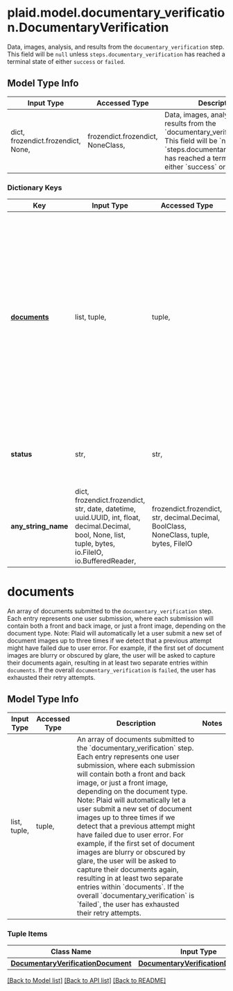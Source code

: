 # plaid.model.documentary_verification.DocumentaryVerification

Data, images, analysis, and results from the `documentary_verification` step. This field will be `null` unless `steps.documentary_verification` has reached a terminal state of either `success` or `failed`.

## Model Type Info
Input Type | Accessed Type | Description | Notes
------------ | ------------- | ------------- | -------------
dict, frozendict.frozendict, None,  | frozendict.frozendict, NoneClass,  | Data, images, analysis, and results from the &#x60;documentary_verification&#x60; step. This field will be &#x60;null&#x60; unless &#x60;steps.documentary_verification&#x60; has reached a terminal state of either &#x60;success&#x60; or &#x60;failed&#x60;. | 

### Dictionary Keys
Key | Input Type | Accessed Type | Description | Notes
------------ | ------------- | ------------- | ------------- | -------------
**[documents](#documents)** | list, tuple,  | tuple,  | An array of documents submitted to the &#x60;documentary_verification&#x60; step. Each entry represents one user submission, where each submission will contain both a front and back image, or just a front image, depending on the document type.  Note: Plaid will automatically let a user submit a new set of document images up to three times if we detect that a previous attempt might have failed due to user error. For example, if the first set of document images are blurry or obscured by glare, the user will be asked to capture their documents again, resulting in at least two separate entries within &#x60;documents&#x60;. If the overall &#x60;documentary_verification&#x60; is &#x60;failed&#x60;, the user has exhausted their retry attempts. | 
**status** | str,  | str,  | The outcome status for the associated Identity Verification attempt&#x27;s &#x60;documentary_verification&#x60; step. This field will always have the same value as &#x60;steps.documentary_verification&#x60;. | 
**any_string_name** | dict, frozendict.frozendict, str, date, datetime, uuid.UUID, int, float, decimal.Decimal, bool, None, list, tuple, bytes, io.FileIO, io.BufferedReader,  | frozendict.frozendict, str, decimal.Decimal, BoolClass, NoneClass, tuple, bytes, FileIO | any string name can be used but the value must be the correct type | [optional]

# documents

An array of documents submitted to the `documentary_verification` step. Each entry represents one user submission, where each submission will contain both a front and back image, or just a front image, depending on the document type.  Note: Plaid will automatically let a user submit a new set of document images up to three times if we detect that a previous attempt might have failed due to user error. For example, if the first set of document images are blurry or obscured by glare, the user will be asked to capture their documents again, resulting in at least two separate entries within `documents`. If the overall `documentary_verification` is `failed`, the user has exhausted their retry attempts.

## Model Type Info
Input Type | Accessed Type | Description | Notes
------------ | ------------- | ------------- | -------------
list, tuple,  | tuple,  | An array of documents submitted to the &#x60;documentary_verification&#x60; step. Each entry represents one user submission, where each submission will contain both a front and back image, or just a front image, depending on the document type.  Note: Plaid will automatically let a user submit a new set of document images up to three times if we detect that a previous attempt might have failed due to user error. For example, if the first set of document images are blurry or obscured by glare, the user will be asked to capture their documents again, resulting in at least two separate entries within &#x60;documents&#x60;. If the overall &#x60;documentary_verification&#x60; is &#x60;failed&#x60;, the user has exhausted their retry attempts. | 

### Tuple Items
Class Name | Input Type | Accessed Type | Description | Notes
------------- | ------------- | ------------- | ------------- | -------------
[**DocumentaryVerificationDocument**](DocumentaryVerificationDocument.md) | [**DocumentaryVerificationDocument**](DocumentaryVerificationDocument.md) | [**DocumentaryVerificationDocument**](DocumentaryVerificationDocument.md) |  | 

[[Back to Model list]](../../README.md#documentation-for-models) [[Back to API list]](../../README.md#documentation-for-api-endpoints) [[Back to README]](../../README.md)

